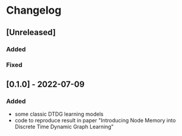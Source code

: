 # Changelog

<!-- The format is based on [Keep a Changelog](https://keepachangelog.com/en/1.0.0/) -->

## [Unreleased]


### Added

### Fixed


## [0.1.0] - 2022-07-09
### Added
- some classic DTDG learning models
- code to reproduce result in paper "Introducing Node Memory into Discrete Time Dynamic Graph Learning"
